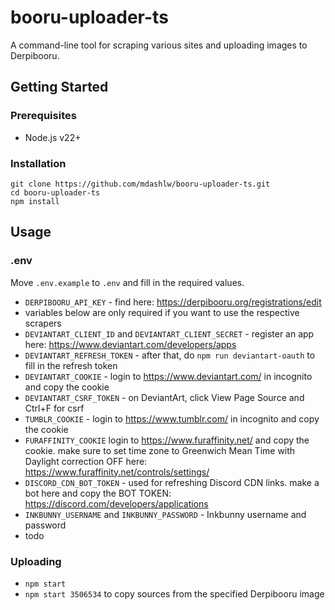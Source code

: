 # booru-uploader-ts

A command-line tool for scraping various sites and uploading images to Derpibooru.

## Getting Started

### Prerequisites

- Node.js v22+

### Installation

```
git clone https://github.com/mdashlw/booru-uploader-ts.git
cd booru-uploader-ts
npm install
```

## Usage

### .env

Move `.env.example` to `.env` and fill in the required values.

- `DERPIBOORU_API_KEY` - find here: https://derpibooru.org/registrations/edit
- variables below are only required if you want to use the respective scrapers
- `DEVIANTART_CLIENT_ID` and `DEVIANTART_CLIENT_SECRET` - register an app here: https://www.deviantart.com/developers/apps
- `DEVIANTART_REFRESH_TOKEN` - after that, do `npm run deviantart-oauth` to fill in the refresh token
- `DEVIANTART_COOKIE` - login to https://www.deviantart.com/ in incognito and copy the cookie
- `DEVIANTART_CSRF_TOKEN` - on DeviantArt, click View Page Source and Ctrl+F for csrf
- `TUMBLR_COOKIE` - login to https://www.tumblr.com/ in incognito and copy the cookie
- `FURAFFINITY_COOKIE` login to https://www.furaffinity.net/ and copy the cookie. make sure to set time zone to Greenwich Mean Time with Daylight correction OFF here: https://www.furaffinity.net/controls/settings/
- `DISCORD_CDN_BOT_TOKEN` - used for refreshing Discord CDN links. make a bot here and copy the BOT TOKEN: https://discord.com/developers/applications
- `INKBUNNY_USERNAME` and `INKBUNNY_PASSWORD` - Inkbunny username and password
- todo

### Uploading

- `npm start`
- `npm start 3506534` to copy sources from the specified Derpibooru image
